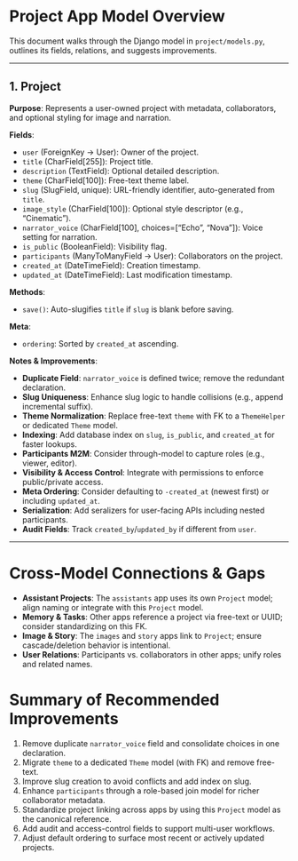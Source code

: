 # Project App Model Overview

This document walks through the Django model in `project/models.py`, outlines its fields, relations, and suggests improvements.

---

## 1. Project

**Purpose**: Represents a user-owned project with metadata, collaborators, and optional styling for image and narration.

**Fields**:

- `user` (ForeignKey → User): Owner of the project.
- `title` (CharField[255]): Project title.
- `description` (TextField): Optional detailed description.
- `theme` (CharField[100]): Free-text theme label.
- `slug` (SlugField, unique): URL-friendly identifier, auto-generated from `title`.
- `image_style` (CharField[100]): Optional style descriptor (e.g., “Cinematic”).
- `narrator_voice` (CharField[100], choices=[“Echo”, “Nova”]): Voice setting for narration.
- `is_public` (BooleanField): Visibility flag.
- `participants` (ManyToManyField → User): Collaborators on the project.
- `created_at` (DateTimeField): Creation timestamp.
- `updated_at` (DateTimeField): Last modification timestamp.

**Methods**:

- `save()`: Auto-slugifies `title` if `slug` is blank before saving.

**Meta**:

- `ordering`: Sorted by `created_at` ascending.

**Notes & Improvements**:

- **Duplicate Field**: `narrator_voice` is defined twice; remove the redundant declaration.
- **Slug Uniqueness**: Enhance slug logic to handle collisions (e.g., append incremental suffix).
- **Theme Normalization**: Replace free-text `theme` with FK to a `ThemeHelper` or dedicated `Theme` model.
- **Indexing**: Add database index on `slug`, `is_public`, and `created_at` for faster lookups.
- **Participants M2M**: Consider through-model to capture roles (e.g., viewer, editor).
- **Visibility & Access Control**: Integrate with permissions to enforce public/private access.
- **Meta Ordering**: Consider defaulting to `-created_at` (newest first) or including `updated_at`.
- **Serialization**: Add seralizers for user-facing APIs including nested participants.
- **Audit Fields**: Track `created_by`/`updated_by` if different from `user`.

---

# Cross-Model Connections & Gaps

- **Assistant Projects**: The `assistants` app uses its own `Project` model; align naming or integrate with this `Project` model.
- **Memory & Tasks**: Other apps reference a project via free-text or UUID; consider standardizing on this FK.
- **Image & Story**: The `images` and `story` apps link to `Project`; ensure cascade/deletion behavior is intentional.
- **User Relations**: Participants vs. collaborators in other apps; unify roles and related names.

# Summary of Recommended Improvements

1.  Remove duplicate `narrator_voice` field and consolidate choices in one declaration.
2.  Migrate `theme` to a dedicated `Theme` model (with FK) and remove free-text.
3.  Improve slug creation to avoid conflicts and add index on slug.
4.  Enhance `participants` through a role-based join model for richer collaborator metadata.
5.  Standardize project linking across apps by using this `Project` model as the canonical reference.
6.  Add audit and access-control fields to support multi-user workflows.
7.  Adjust default ordering to surface most recent or actively updated projects.
